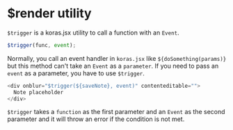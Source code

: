 # $render utility

`$trigger` is a koras.jsx utility to call a function with an `Event`.

```js copy
$trigger(func, event);
```

Normally, you call an event handler in `koras.jsx` like `${doSomething(params)}` but this method can't take an `Event` as a `parameter`. If you need to pass an `event` as a parameter, you have to use `$trigger`.

```js copy
<div onblur="$trigger(${saveNote}, event)" contenteditable="">
  Note placeholder
</div>
```

`$trigger` takes a `function` as the first parameter and an `Event` as the second parameter and it will throw an error if the condition is not met.
